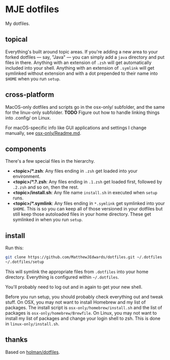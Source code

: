 # MJE dotfiles

My dotfiles.

## topical

Everything's built around topic areas. If you're adding a new area to your forked dotfiles — say, "Java" — you can simply add a `java` directory and put files in there. Anything with an extension of `.zsh` will get automatically included into your shell. Anything with an extension of `.symlink` will get symlinked without extension and with a dot prepended to their name into `$HOME` when you run `setup`.

## cross-platform

MacOS-only dotfiles and scripts go in the osx-only/ subfolder, and the same for the linux-only subfolder.  **TODO** Figure out how to handle linking things into .config/ on Linux.

For macOS-specific info like GUI applications and settings I change manually, see [osx-only/Readme.md](osx-only/Readme.md).

## components

There's a few special files in the hierarchy.

- **&lt;topic&gt;/\*.zsh**: Any files ending in `.zsh` get loaded into your environment.
- **&lt;topic&gt;/\*.?.zsh**: Any files ending in `.1.zsh` get loaded first, followed by `.2.zsh` and so on, then the rest.
- **&lt;topic&gt;/install.sh**: Any file name `install.sh` in executed when `setup` runs.
- **&lt;topic&gt;/\*.symlink**: Any files ending in `*.symlink` get symlinked into your `$HOME`.  This is so you can keep all of those versioned in your dotfiles but still keep those autoloaded files in your home directory. These get symlinked in when you run `setup`.

## install

Run this:

```sh
git clone https://github.com/MatthewJEdwards/dotfiles.git ~/.dotfiles
~/.dotfiles/setup
```

This will symlink the appropriate files from `.dotfiles` into your home directory. Everything is configured within `~/.dotfiles`.

You'll probably need to log out and in again to get your new shell.

Before you run setup, you should probably check everything out and tweak stuff.  On OSX, you may not want to install Homebrew and my list of packages.  The install script is `osx-only/homebrew/install.sh` and the list of packages is `osx-only/homebrew/Brewfile`.  On Linux, you may not want to install my list of packages and change your login shell to zsh.  This is done in `linux-only/install.sh`.

## thanks

Based on [holman/dotfiles](https://github.com/holman/dotfiles).
